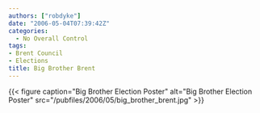 ```yaml
---
authors: ["robdyke"]
date: "2006-05-04T07:39:42Z"
categories:
  - No Overall Control
tags:
- Brent Council
- Elections
title: Big Brother Brent
---
```

{{< figure caption="Big Brother Election Poster" alt="Big Brother Election Poster" src="/pubfiles/2006/05/big_brother_brent.jpg" >}}